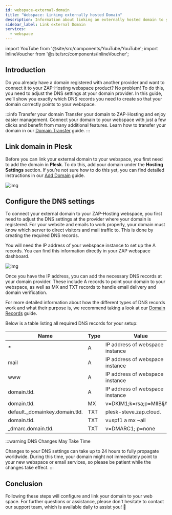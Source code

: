 ```yaml
---
id: webspace-external-domain
title: "Webspace: Linking externally hosted Domain"
description: Information about linking an externally hosted domain to your Webspace product from ZAP-Hosting - ZAP-Hosting.com Documentation
sidebar_label: Link external Domain
services:
  - webspace
---
```


import YouTube from '@site/src/components/YouTube/YouTube';
import InlineVoucher from '@site/src/components/InlineVoucher';



## Introduction

Do you already have a domain registered with another provider and want to connect it to your ZAP-Hosting webspace product? No problem! To do this, you need to adjust the DNS settings at your domain provider. In this guide, we’ll show you exactly which DNS records you need to create so that your domain correctly points to your webspace.

:::info Transfer your domain
Transfer your domain to ZAP-Hosting and enjoy easier management. Connect your domain to your webspace with just a few clicks and benefit from many additional features. Learn how to transfer your domain in our [Domain Transfer](domain-transfer.md) guide.
:::

<InlineVoucher />



## Link domain in Plesk

Before you can link your external domain to your webspace, you first need to add the domain in **Plesk**. To do this, add your domain under the **Hosting Settings** section. If you’re not sure how to do this yet, you can find detailed instructions in our [Add Domain](https://zap-hosting.com/guides/docs/webspace-adddomain) guide.

![img](https://screensaver01.zap-hosting.com/index.php/s/Kx7KDPEk3t6Tcbd/download)



## Configure the DNS settings

To connect your external domain to your ZAP-Hosting webspace, you first need to adjust the DNS settings at the provider where your domain is registered. For your website and emails to work properly, your domain must know which server to direct visitors and mail traffic to. This is done by creating the required DNS records.

You will need the IP address of your webspace instance to set up the A records. You can find this information directly in your ZAP webspace dashboard. 

![img](https://screensaver01.zap-hosting.com/index.php/s/DzpqenW4FwP6fbf/download)

Once you have the IP address, you can add the necessary DNS records at your domain provider. These include A records to point your domain to your webspace, as well as MX and TXT records to handle email delivery and domain verification.

For more detailed information about how the different types of DNS records work and what their purpose is, we recommend taking a look at our [Domain Records](domain-records.md) guide.

Below is a table listing all required DNS records for your setup:

| Name                           | Type | Value                           | TTL  | Prio |
| ------------------------------ | ---- | ------------------------------- | ---- | ---- |
| *                              | A    | IP address of webspace instance | 3600 | 0    |
| mail                           | A    | IP address of webspace instance | 3600 | 0    |
| www                            | A    | IP address of webspace instance | 3600 | 0    |
| domain.tld.                    | A    | IP address of webspace instance | 3600 | 0    |
| domain.tld.                    | MX   | v=DKIM1;k=rsa;p=MIIBIjA......   | 3600 | 10   |
| default._domainkey.domain.tld. | TXT  | plesk-steve.zap.cloud.          | 3600 | 0    |
| domain.tld.                    | TXT  | v=spf1 a mx ~all                | 3600 | 0    |
| _dmarc.domain.tld.             | TXT  | v=DMARC1; p=none                | 3600 | 0    |

:::warning DNS Changes May Take Time

Changes to your DNS settings can take up to 24 hours to fully propagate worldwide. During this time, your domain might not immediately point to your new webspace or email services, so please be patient while the changes take effect.
:::




## Conclusion
Following these steps will configure and link your domain to your web space.  For further questions or assistance, please don't hesitate to contact our support team, which is available daily to assist you! 🙂

